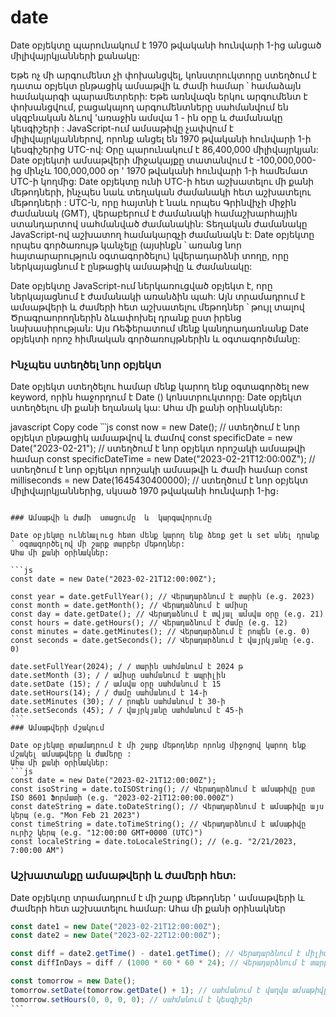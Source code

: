 # date


Date  օբյեկտը պարունակում է 1970 թվականի հունվարի 1-ից անցած միլիվայրկյանների քանակը:


Եթե ոչ մի արգումենտ չի  փոխանցվել, կոնստրուկտորը ստեղծում է դատա  օբյեկտ ընթացիկ ամսաթվի և ժամի համար ՝ համաձայն համակարգի պարամետրերի:
Եթե առնվազն երկու արգումենտ է փոխանցվում, բացակայող արգումենտները սահմանվում են սկզբնական ձևով 'առաջին  ամսվա 1 - ին օրը և ժամանակը կեսգիշերի :
JavaScript-ում ամսաթիվը չափվում է միլիվայրկյաններով, որոնք անցել են 1970 թվականի հունվարի 1-ի կեսգիշերից UTC-ով: Օրը պարունակում է 86,400,000 միլիվայրկյան: Date օբյեկտի ամսաթվերի միջակայքը տատանվում է -100,000,000-ից մինչև 100,000,000 օր ' 1970 թվականի հունվարի 1-ի համեմատ UTC-ի կողմից:
Date օբյեկտը  ունի UTC-ի հետ աշխատելու մի քանի մեթոդների, ինչպես նաև տեղական ժամանակի հետ աշխատելու մեթոդների : UTC-ն, որը հայտնի է նաև որպես Գրինվիչի միջին ժամանակ (GMT), վերաբերում է ժամանակի համաշխարհային ստանդարտով սահմանված ժամանակին: Տեղական ժամանակը JavaScript-ով աշխատող համակարգչի ժամանակն է:
Date օբյեկտը որպես գործառույթ կանչելը (այսինքն ՝ առանց նոր հայտարարություն օգտագործելու) կվերադարձնի տողը, որը ներկայացնում է ընթացիկ ամսաթիվը և ժամանակը:


Date օբյեկտը JavaScript-ում ներկառուցված օբյեկտ է, որը ներկայացնում է ժամանակի առանձին պահ: Այն տրամադրում է ամսաթվերի և ժամերի հետ աշխատելու մեթոդներ ՝ թույլ տալով Ծրագրաորողներին ձևափոխել դրանք  ըստ իրենց նախասիրության: Այս Ռեֆերատում մենք կանդրադառնանք Date օբյեկտի որոշ հիմնական գործառույթներին և օգտագործմանը:

###  Ինչպես ստեղծել նոր օբյեկտ
Date օբյեկտ ստեղծելու համար մենք կարող ենք օգտագործել new  keyword, որին հաջորդում է Date () կոնստրուկտորը: Date օբյեկտ ստեղծելու մի քանի եղանակ կա: Ահա մի քանի օրինակներ:


javascript
Copy code
՝՝՝js
const now = new Date(); //  ստեղծում է նոր օբյեկտ ընթացիկ ամսաթվով և ժամով
const specificDate = new Date("2023-02-21"); // ստեղծում է նոր օբյեկտ որոշակի ամսաթվի համար
const specificDateTime = new Date("2023-02-21T12:00:00Z"); // ստեղծում է նոր օբյեկտ որոշակի ամսաթվի և ժամի համար
const milliseconds = new Date(1645430400000); // ստեղծում է նոր օբյեկտ միլիվայրկյաններից, սկսած 1970 թվականի հունվարի 1-ից։
```

### Ամսաթվի և ժամի  ստացումը  և  կարգավորումը

Date օբյեկտը ունենալուց հետո մենք կարող ենք ձեռք get և set անել դրանք  ՝ օգտագործելով մի շարք տարբեր մեթոդներ:
Ահա մի քանի օրինակներ:

```js
const date = new Date("2023-02-21T12:00:00Z");

const year = date.getFullYear(); // Վերադարձնում է տարին (e.g. 2023)
const month = date.getMonth(); // Վերադաձնում է ամիսը 
const day = date.getDate(); // Վերադաձնում է տվյալ ամսվա օրը (e.g. 21)
const hours = date.getHours(); // Վերադաձնում է ժամը (e.g. 12)
const minutes = date.getMinutes(); // Վերադարձնում է րոպեն (e.g. 0)
const seconds = date.getSeconds(); // Վերադարձնում է վայրկյանը (e.g. 0)

date.setFullYear(2024); / / տարին սահմանում է 2024 թ
date.setMonth (3); / / ամիսը սահմանում է ապրիլին 
date.setDate (15); / / ամսվա օրը սահմանում է 15
date.setHours(14); / / ժամը սահմանում է 14-ի
date.setMinutes (30); / / րոպեն սահմանում է 30-ի
date.setSeconds (45); / / վայրկյանը սահմանում է 45-ի
՝՝՝
### Ամսաթվերի մշակում

Date օբյեկտը տրամադրում է մի շարք մեթոդներ որոնց միջոցով կարող ենք մշակել ամսաթվերը և ժամերը : 
Ահա մի քանի օրինակներ:
```js
const date = new Date("2023-02-21T12:00:00Z");
const isoString = date.toISOString(); // Վերադարձնում է ամսաթիվը ըստ ISO 8601 Ֆորմատի (e.g. "2023-02-21T12:00:00.000Z")
const dateString = date.toDateString(); // Վերադարձնում է ամսաթիվը այս կերպ (e.g. "Mon Feb 21 2023")
const timeString = date.toTimeString(); // Վերադարձնում է ամսաթիվը ուրիշ կերպ (e.g. "12:00:00 GMT+0000 (UTC)")
const localeString = date.toLocaleString(); // (e.g. "2/21/2023, 7:00:00 AM")
```
### Աշխատանքը ամսաթվերի և ժամերի հետ:
Date օբյեկտը տրամադրում է մի շարք մեթոդներ ' ամսաթվերի և ժամերի հետ աշխատելու համար: 
Ահա մի քանի օրինակներ
```js
const date1 = new Date("2023-02-21T12:00:00Z");
const date2 = new Date("2023-02-22T12:00:00Z");

const diff = date2.getTime() - date1.getTime(); // Վերադարձնում է միլիվայրկյանների տարբերությունը երկու ամսաթվերի միջև
const diffInDays = diff / (1000 * 60 * 60 * 24); // Վերադարձնում է տարբերությունը օրերով (assuming 24 hours per day)

const tomorrow = new Date();
tomorrow.setDate(tomorrow.getDate() + 1); // սահմանում է վաղվա ամսաթիվը
tomorrow.setHours(0, 0, 0, 0); // սահմանում է կեսգիշեր
՝՝՝
